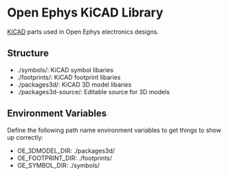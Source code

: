 # Open Ephys KiCAD Library
[KiCAD](https://www.kicad.org/) parts used in Open Ephys electronics designs.

## Structure
- ./symbols/: KiCAD symbol libaries
- ./footprints/: KiCAD footprint libaries
- ./packages3d/: KiCAD 3D model libaries
- ./packages3d-source/: Editable source for 3D models

## Environment Variables
Define the following path name environment variables to get things to show up correctly:

- OE_3DMODEL_DIR: ./packages3d/	
- OE_FOOTPRINT_DIR: ./footprints/
- OE_SYMBOL_DIR: ./symbols/